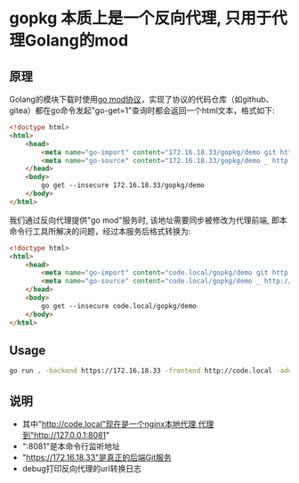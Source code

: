 # gopkg 本质上是一个反向代理, 只用于代理Golang的mod

## 原理

Golang的模块下载时使用[go mod协议](https://go.dev/ref/mod)，实现了协议的代码仓库（如github、gitea）都在go命令发起"go-get=1"查询时都会返回一个html文本，格式如下:


```html
<!doctype html>
<html>
	<head>
		<meta name="go-import" content="172.16.18.33/gopkg/demo git http://172.16.18.33/gopkg/demo.git">
		<meta name="go-source" content="172.16.18.33/gopkg/demo _ http://172.16.18.33/gopkg/demo/src/branch/dev{/dir} http://172.16.18.33/gopkg/demo/src/branch/dev{/dir}/{file}#L{line}">
	</head>
	<body>
		go get --insecure 172.16.18.33/gopkg/demo
	</body>
</html>
```

我们通过反向代理提供"go mod"服务时, 该地址需要同步被修改为代理前端, 即本命令行工具所解决的问题，经过本服务后格式转换为:

```html
<!doctype html>
<html>
	<head>
		<meta name="go-import" content="code.local/gopkg/demo git http://code.local/gopkg/demo.git">
		<meta name="go-source" content="code.local/gopkg/demo _ http://code.local/gopkg/demo/src/branch/dev{/dir} http://code.local/gopkg/demo/src/branch/dev{/dir}/{file}#L{line}">
	</head>
	<body>
		go get --insecure code.local/gopkg/demo
	</body>
</html>
```

## Usage

```sh
go run . -backend https://172.16.18.33 -frontend http://code.local -addr :8081 -debug
```

## 说明

- 其中"http://code.local"现在是一个nginx本地代理,代理到"http://127.0.0.1:8081"
- ":8081"是本命令行监听地址
- "https://172.16.18.33"是真正的后端Git服务
- debug打印反向代理的url转换日志